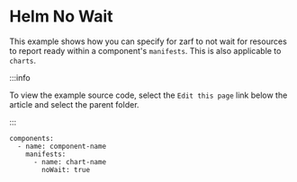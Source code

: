 # Helm No Wait

This example shows how you can specify for zarf to not wait for resources to report ready within a component's `manifests`. This is also applicable to `charts`.

:::info

To view the example source code, select the `Edit this page` link below the article and select the parent folder.

:::

```
components:
  - name: component-name
    manifests:
      - name: chart-name
        noWait: true
```
